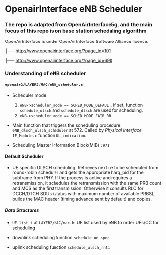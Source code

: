# OpenairInterface eNB Scheduler
### The repo is adapted from OpenAirInterface5g, and the main focus of this repo is on base station scheduling algorithm
OpenAirInterface is under OpenAirInterface Software Alliance license.

├── http://www.openairinterface.org/?page_id=101

├── http://www.openairinterface.org/?page_id=698

### Understanding of eNB scheduler

#### `openair2/LAYER2/MAC/eNB_scheduler.c`

- Scheduler mode: 
  1) `eNB->scheduler_mode == SCHED_MODE_DEFAULT`, if set, function `schedule_ulsch` and `schedule_dlsch` are used for scheduling.
  2) `eNB->scheduler_mode == SCHED_MODE_FAIR_RR`

- Main function that triggers the scheduling procedure: `eNB_dlsch_ulsch_scheduler` at 572. Called by *Physical Interface* `IF_Module.c` function `UL_indication`.

 - Scheduling Master Information Block(MIB) `:971`
 
#### Default Scheduler

- UE specific DLSCH scheduling. Retrieves next ue to be scheduled from round-robin scheduler and gets the appropriate harq_pid for the subframe from PHY. If the process is active and requires a retransmission, it schedules the retransmission with the same PRB count and MCS as the first transmission. Otherwise it consults RLC for DCCH/DTCH SDUs (status with maximum number of available PRBS), builds the MAC header (timing advance sent by default) and copies. 

##### Data Structures

* `UE_list_t` at `LAYER2/MAC/mac.h`: UE list used by eNB to order UEs/CC for scheduling

* downlink scheduling function `schedule_ue_spec`

* uplink scheduling function `schedule_ulsch_rnti`
